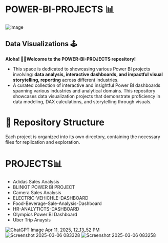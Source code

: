 # POWER-BI-PROJECTS 📊
![image](https://github.com/user-attachments/assets/49b807d6-61b3-4b74-a66d-081adaeafe48) 
## Data Visualizations 🕹️
 **Aloha! 👋🏽Welcome to the POWER-BI-PROJECTS repository!**
* This space is dedicated to showcasing various Power BI projects involving: **data analysis, interactive dashboards, and impactful visual storytelling, reporting** across different industries.
* A curated collection of interactive and insightful Power BI dashboards spanning various industries and analytical domains. This repository showcases data visualization projects that demonstrate proficiency in data modeling, DAX calculations, and storytelling through visuals.​

# **📁 Repository Structure**

Each project is organized into its own directory, containing the necessary files for replication and exploration.​

# **PROJECTS📊**
* Adidas Sales Analysis
* BLINKIT POWER BI PROJECT
* Camera Sales Analysis
* ELECTRIC-VEHICHLE-DASHBOARD
* Food-Beverage-Sale-Analysis-Dashboard
* HR-ANALYTICTS-DASHBOARD
* Olympics Power BI Dashboard
* Uber Trip Anaysis

![ChatGPT Image Apr 11, 2025, 12_13_52 PM](https://github.com/user-attachments/assets/41472525-ae75-481b-9b23-b78f84c7616a)
![Screenshot 2025-03-06 083328](https://github.com/user-attachments/assets/764088dc-a8c5-4a5d-ab22-12bee96864aa)
![Screenshot 2025-03-06 083258](https://github.com/user-attachments/assets/2eafbbcc-cdcd-43f1-b861-04c4b86fa7ac)




